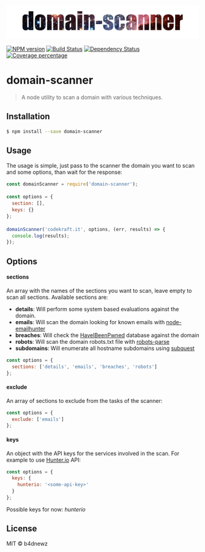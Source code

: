 ![banner](banner.jpg)

[![NPM version][npm-image]][npm-url] [![Build Status][travis-image]][travis-url] [![Dependency Status][daviddm-image]][daviddm-url] [![Coverage percentage][coveralls-image]][coveralls-url]

# domain-scanner
> A node utility to scan a domain with various techniques.

## Installation

```sh
$ npm install --save domain-scanner
```

## Usage
The usage is simple, just pass to the scanner the domain you want to scan and some options, than wait for the response:
```js
const domainScanner = require('domain-scanner');

const options = {
  section: [],
  keys: {}
};

domainScanner('codekraft.it', options, (err, results) => {
  console.log(results);
});
```

## Options
#### sections
An array with the names of the sections you want to scan, leave empty to scan all sections. Available sections are:
* __details__: Will perform some system based evaluations against the domain.
* __emails__: Will scan the domain looking for known emails with [node-emailhunter](https://github.com/b4dnewz/node-emailhunter)
* __breaches__: Will check the [HaveIBeenPwned](https://haveibeenpwned.com/DomainSearch) database against the domain
* __robots__: Will scan the domain robots.txt file with [robots-parse](https://github.com/b4dnewz/robots-parse)
* __subdomains__: Will enumerate all hostname subdomains using [subquest](https://github.com/skepticfx/subquest)

```js
const options = {
  sections: ['details', 'emails', 'breaches', 'robots']
};
```

#### exclude
An array of sections to exclude from the tasks of the scanner:
```js
const options = {
  exclude: ['emails']
};
```

#### keys
An object with the API keys for the services involved in the scan. For example to use [Hunter.io](https://hunter.io/) API:
```js
const options = {
  keys: {
    hunterio: '<some-api-key>'
  }
};
```
Possible keys for now: _hunterio_

## License

MIT © b4dnewz


[npm-image]: https://badge.fury.io/js/domain-scanner.svg
[npm-url]: https://npmjs.org/package/domain-scanner
[travis-image]: https://travis-ci.org/b4dnewz/domain-scanner.svg?branch=master
[travis-url]: https://travis-ci.org/b4dnewz/domain-scanner
[daviddm-image]: https://david-dm.org/b4dnewz/domain-scanner.svg?theme=shields.io
[daviddm-url]: https://david-dm.org/b4dnewz/domain-scanner
[coveralls-image]: https://coveralls.io/repos/b4dnewz/domain-scanner/badge.svg
[coveralls-url]: https://coveralls.io/r/b4dnewz/domain-scanner
